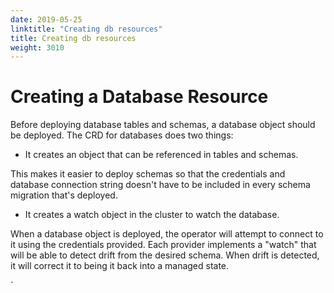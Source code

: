```yaml
---
date: 2019-05-25
linktitle: "Creating db resources"
title: Creating db resources
weight: 3010
---
```


# Creating a Database Resource

Before deploying database tables and schemas, a database object should be deployed. The CRD for databases does two things:

* It creates an object that can be referenced in tables and schemas.

This makes it easier to deploy schemas so that the credentials and database connection string doesn't have to be included in every schema migration that's deployed.

* It creates a watch object in the cluster to watch the database.

When a database object is deployed, the operator will attempt to connect to it using the credentials provided. Each provider implements a "watch" that will be able to detect drift from the desired schema. When drift is detected, it will correct it to being it back into a managed state.

`
